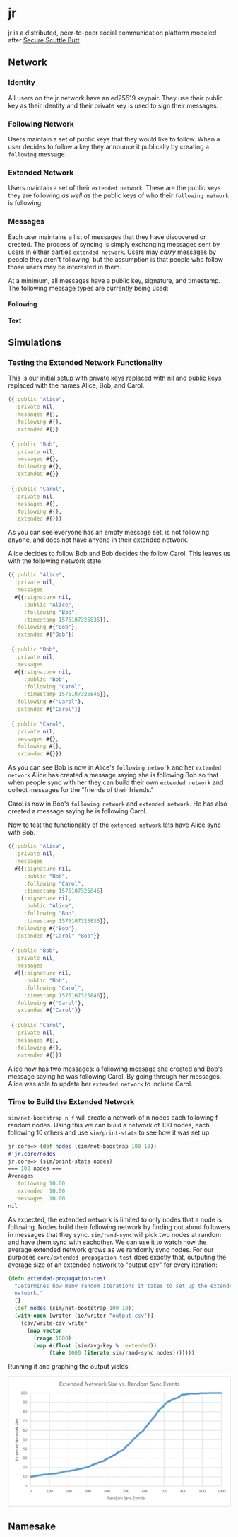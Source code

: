 # jr

jr is a distributed, peer-to-peer social communication platform modeled after
[Secure Scuttle Butt](https://github.com/ssbc).

## Network

### Identity

All users on the jr network have an ed25519 keypair. They use their public key
as their identity and their private key is used to sign their messages.

### Following Network

Users maintain a set of public keys that they would like to follow. When a user
decides to follow a key they announce it publically by creating a `following` message.

### Extended Network

Users maintain a set of their `extended network`. These are the public keys they
are following *as well as* the public keys of who their `following network` is
following. 

### Messages

Each user maintains a list of messages that they have discovered or created.
The process of syncing is simply exchanging messages sent by users in either
parties `extended network`. Users may *carry* messages by people they aren't
following, but the assumption is that people who follow those users may be
interested in them.

At a minimum, all messages have a public key, signature, and timestamp. The
following message types are currently being used:

#### Following

#### Text

## Simulations

### Testing the Extended Network Functionality

This is our initial setup with private keys replaced with nil and public keys
replaced with the names Alice, Bob, and Carol.

```clojure
({:public "Alice",
  :private nil,
  :messages #{},
  :following #{},
  :extended #{}}

 {:public "Bob",
  :private nil,
  :messages #{},
  :following #{},
  :extended #{}}

 {:public "Carol",
  :private nil,
  :messages #{},
  :following #{},
  :extended #{}})
```

As you can see everyone has an empty message set, is not following anyone,
and does not have anyone in their extended network.

Alice decides to follow Bob and Bob decides the follow Carol. This leaves us
with the following network state:

```clojure
({:public "Alice",
  :private nil,
  :messages
  #{{:signature nil,
     :public "Alice",
     :following "Bob",
     :timestamp 1576107325835}},
  :following #{"Bob"},
  :extended #{"Bob"}}

 {:public "Bob",
  :private nil,
  :messages
  #{{:signature nil,
     :public "Bob",
     :following "Carol",
     :timestamp 1576107325846}},
  :following #{"Carol"},
  :extended #{"Carol"}}

 {:public "Carol",
  :private nil,
  :messages #{},
  :following #{},
  :extended #{}})
```

As you can see Bob is now in Alice's `following network` and her
`extended network` Alice has created a message saying she is following Bob so
that when people sync with her they can build their own `extended network` and
collect messages for the "friends of their friends."

Carol is now in Bob's `following network` and `extended network`. He has also
created a message saying he is following Carol.

Now to test the functionality of the `extended network` lets have Alice sync
with Bob.

```clojure
({:public "Alice",
  :private nil,
  :messages
  #{{:signature nil,
     :public "Bob",
     :following "Carol",
     :timestamp 1576107325846}
    {:signature nil,
     :public "Alice",
     :following "Bob",
     :timestamp 1576107325835}},
  :following #{"Bob"},
  :extended #{"Carol" "Bob"}}

 {:public "Bob",
  :private nil,
  :messages
  #{{:signature nil,
     :public "Bob",
     :following "Carol",
     :timestamp 1576107325846}},
  :following #{"Carol"},
  :extended #{"Carol"}}

 {:public "Carol",
  :private nil,
  :messages #{},
  :following #{},
  :extended #{}})
```

Alice now has two messages: a following message she created and Bob's message
saying he was following Carol. By going through her messages, Alice was able
to update her `extended network` to include Carol.

### Time to Build the Extended Network

`sim/net-bootstrap n f` will create a network of n nodes each following f random
nodes. Using this we can build a network of 100 nodes, each following 10 others
and use `sim/print-stats` to see how it was set up.

```clojure
jr.core=> (def nodes (sim/net-boostrap 100 10))
#'jr.core/nodes
jr.core=> (sim/print-stats nodes)
=== 100 nodes ===
Averages
  :following 10.00
  :extended  10.00
  :messages  10.00
nil
```

As expected, the extended network is limited to only nodes that a node is
following. Nodes build their following network by finding out about followers
in messages that they sync. `sim/rand-sync` will pick two nodes at random and
have them sync with eachother. We can use it to watch how the average extended
network grows as we randomly sync nodes. For our purposes
`core/extended-propagation-test` does exactly that, outputing the average size
of an extended network to "output.csv" for every iteration:

```clojure
(defn extended-propagation-test
  "Determines how many random iterations it takes to set up the extended
  network."
  []
  (def nodes (sim/net-bootstrap 100 10))
  (with-open [writer (io/writer "output.csv")]
    (csv/write-csv writer
      (map vector
        (range 1000) 
        (map #(float (sim/avg-key % :extended))
             (take 1000 (iterate sim/rand-sync nodes)))))))
```

Running it and graphing the output yields:

![Extended vs. Sync](images/extended_vs_sync.png "Extended vs Sync")

## Namesake


